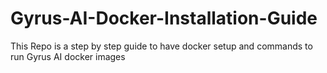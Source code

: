 # Gyrus-AI-Docker-Installation-Guide
This Repo is  a step by step guide to have docker setup and commands to run Gyrus AI docker images 
